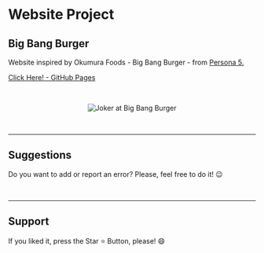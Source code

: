 # Website Project

 <h2> Big Bang Burger </h2>

Website inspired by Okumura Foods - Big Bang Burger - from [Persona 5.](https://www.atlus.com/persona5/home.html)

[Click Here! - GitHub Pages](https://chrysthy.github.io/Big-Bang-Burger-Website-Project/)

<br>

 <p align="center"> <img src="https://pbs.twimg.com/media/FfemsSYXgAEhQi7.jpg" alt="Joker at Big Bang Burger"> </p>

<br>
<hr>
<h2> Suggestions </h2>
<p> Do you want to add or report an error? Please, feel free to do it! 😉 </p>

<br>
<hr>
<h2> Support </h2>
<p> If you liked it, press the Star ⭐ Button, please! 😄 </p>
